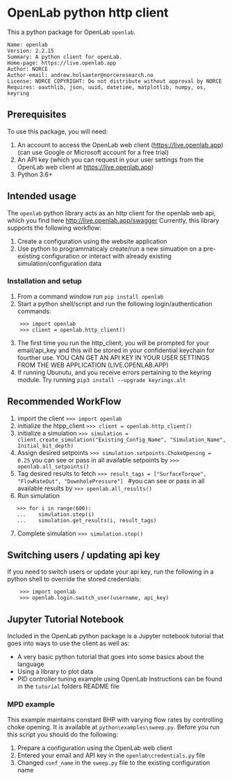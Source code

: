 # OpenLab python http client
This a python package for OpenLab `openlab`.
```
Name: openlab
Version: 2.2.15
Summary: A python client for openLab.
Home-page: https://live.openlab.app
Author: NORCE
Author-email: andrew.holsaeter@norceresearch.no
License: NORCE COPYRIGHT: Do not distribute without approval by NORCE
Requires: oauthlib, json, uuid, datetime, matplotlib, numpy, os, keyring
```

## Prerequisites
To use this package, you will need: 
1. An account to access the OpenLab web client (https://live.openlab.app) (can use Google or Microsoft account for a free trial)
2. An API key (which you can request in your user settings from the OpenLab web client at https://live.openlab.app) 
3. Python 3.6+ 

## Intended usage
The `openlab` python library acts as an http client for the openlab web api, which you find here http://live.openlab.app/swagger
Currently, this library supports the following workflow:
1. Create a configuration using the website application
2. Use python to programmaticaly create/run a new simuation on a pre-existing configuration or interact with already existing simulation/configuration data

### Installation and setup
1. From a command window run `pip install openlab`
2. Start a python shell/script and run the following login/authentication commands:
```
    >>> import openlab
    >>> client = openlab.http_client()
```
3. The first time you run the http_client, you will be prompted for your email/api_key and this will be stored in your confidential keychain for fourther use. YOU CAN GET AN API KEY IN YOUR USER SETTINGS FROM THE WEB APPLICATION (LIVE.OPENLAB.APP)
4. If running Ubunutu, and you receive errors pertaining to the keyring module. Try running `pip3 install --upgrade keyrings.alt`

## Recommended WorkFlow
1. import the client             ` >>> import openlab `
2. initialize the htpp_client    ` >>> client = openlab.http_client() `
3. initialize a simulation       ` >>> simulation = client.create_simulation("Existing_Config_Name", "Simulation_Name", Initial_bit_depth) `
4. Assign desired setpoints      ` >>> simulation.setpoints.ChokeOpening = 0.25 ` you can see or pass in all available setpoints by `>>> openlab.all_setpoints()`
5. Tag desired results to fetch   `>>> result_tags = ["SurfaceTorque", "FlowRateOut", "DownholePressure"] `   #you can see or pass in all available results by `>>> openlab.all_results()`
6. Run simulation                
``` 
   >>> for i in range(600):
   ...    simulation.step(i)
   ...    simulation.get_results(i, result_tags) 
```
7. Complete simulation           ` >>> simulation.stop() `

## Switching users / updating api key
If you need to switch users or update your api key, run the following in a python shell to override the stored credentials:
```
    >>> import openlab
    >>> openlab.login.switch_user(username, api_key)
```

## Jupyter Tutorial Notebook
Included in the OpenLab python package is a Jupyter notebook tutorial that goes into ways to use the client as well as:
- A very basic python tutorial that goes into some basics about the language
- Using a library to plot data
- PID controller tuning example using OpenLab
Instructions can be found in the `tutorial` folders README file

### MPD example
This example maintains constant BHP with varying flow rates by controlling choke opening. It is available at `python\examples\sweep.py`. 
Before you run this script you should do the following:
1. Prepare a configuration using the OpenLab web client
2. Entered your email and API key in the `openlab\credentials.py` file
3. Changed `conf_name` in the `sweep.py` file to the existing configuration name